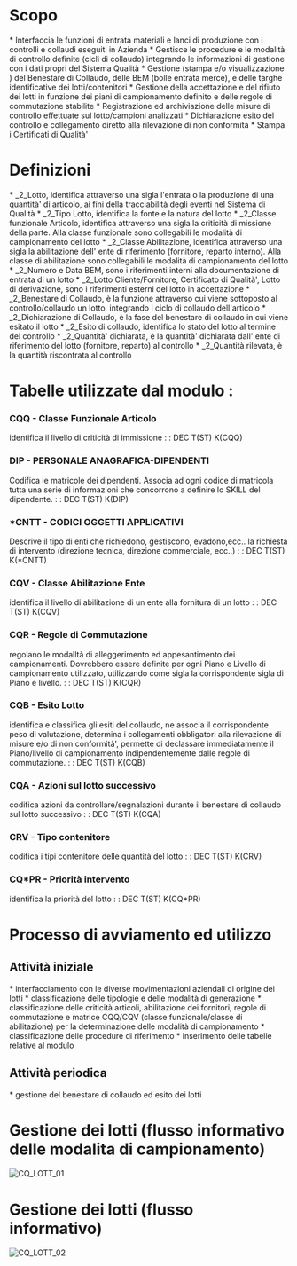 # Scopo
 \* Interfaccia le funzioni di entrata materiali e lanci di produzione con i controlli e collaudi eseguiti in Azienda
 \* Gestisce le procedure e  le modalità di controllo definite (cicli di collaudo) integrando le informazioni di gestione con i dati propri del Sistema Qualità
 \* Gestione (stampa e/o visualizzazione ) del Benestare di Collaudo, delle BEM (bolle entrata merce), e delle targhe identificative dei lotti/contenitori
 \* Gestione della accettazione e del rifiuto dei lotti in funzione dei piani di campionamento definito e delle regole di commutazione stabilite
 \* Registrazione ed archiviazione delle misure di controllo effettuate sul lotto/campioni analizzati
 \* Dichiarazione esito del controllo e collegamento diretto alla rilevazione di non conformità
 \* Stampa i Certificati di Qualità'


# Definizioni
 \* _2_Lotto, identifica attraverso una sigla l'entrata o la produzione di una quantità' di articolo, ai fini della tracciabilità degli eventi nel Sistema di Qualità
 \* _2_Tipo Lotto, identifica la fonte e la natura del lotto
 \* _2_Classe  funzionale Articolo, identifica attraverso una sigla la criticità di missione della parte. Alla classe funzionale sono collegabili le modalità di campionamento del lotto
 \* _2_Classe  Abilitazione, identifica attraverso una sigla la abilitazione dell' ente di riferimento (fornitore, reparto interno). Alla classe di abilitazione sono collegabili le modalità di campionamento del lotto
 \* _2_Numero e Data BEM, sono i riferimenti interni alla documentazione di entrata di un lotto
 \* _2_Lotto Cliente/Fornitore, Certificato di Qualità', Lotto di derivazione, sono i riferimenti esterni del lotto in accettazione
 \* _2_Benestare di Collaudo, è la funzione attraverso cui viene sottoposto al controllo/collaudo un lotto, integrando i ciclo di collaudo dell'articolo
 \* _2_Dichiarazione di Collaudo, è la fase del benestare di collaudo in cui viene esitato il lotto
 \* _2_Esito di collaudo, identifica lo stato del lotto al termine del controllo
 \* _2_Quantità' dichiarata, è la quantità' dichiarata dall' ente di riferimento del lotto (fornitore, reparto) al controllo
 \* _2_Quantità rilevata, è la quantità riscontrata al controllo

# Tabelle utilizzate dal modulo : 
### CQQ - Classe Funzionale Articolo
identifica il livello di criticità di immissione
 :  : DEC T(ST) K(CQQ)

### DIP - PERSONALE ANAGRAFICA-DIPENDENTI
Codifica le matricole dei dipendenti. Associa ad ogni codice di matricola tutta una serie di informazioni che concorrono a definire lo SKILL del dipendente.
 :  : DEC T(ST) K(DIP)

### \*CNTT - CODICI OGGETTI APPLICATIVI
Descrive il tipo di enti che richiedono, gestiscono, evadono,ecc.. la  richiesta di intervento (direzione tecnica, direzione commerciale, ecc..)
 :  : DEC T(ST) K(\*CNTT)

### CQV - Classe Abilitazione Ente
identifica il livello di abilitazione di un ente alla fornitura di un lotto
 :  : DEC T(ST) K(CQV)

### CQR - Regole di Commutazione
regolano le modalltà di alleggerimento ed appesantimento dei campionamenti.
Dovrebbero essere definite per ogni Piano e Livello di campionamento utilizzato, utilizzando come sigla la corrispondente sigla di Piano e livello.
 :  : DEC T(ST) K(CQR)

### CQB - Esito Lotto
identifica e classifica gli esiti del collaudo, ne associa il corrispondente  peso di valutazione, determina i collegamenti obbligatori alla rilevazione di misure e/o di non conformità', permette di declassare immediatamente il Piano/livello di campionamento indipendentemente dalle regole di commutazione.
 :  : DEC T(ST) K(CQB)

### CQA - Azioni sul lotto successivo
codifica azioni da controllare/segnalazioni durante il benestare di collaudo sul lotto successivo
 :  : DEC T(ST) K(CQA)

### CRV - Tipo contenitore
codifica i tipi contenitore delle quantità del lotto
 :  : DEC T(ST) K(CRV)

### CQ\*PR - Priorità intervento
identifica la priorità del lotto
 :  : DEC T(ST) K(CQ\*PR)

# Processo di avviamento ed utilizzo
## Attività iniziale
 \* interfacciamento con le diverse movimentazioni aziendali di origine dei lotti
 \* classificazione delle tipologie e delle modalità di generazione
 \* classificazione delle criticità articoli, abilitazione dei fornitori, regole di commutazione e matrice CQQ/CQV (classe funzionale/classe di abilitazione) per la determinazione delle modalità di campionamento
 \* classificazione delle procedure di riferimento
 \* inserimento delle tabelle relative al modulo

## Attività periodica
 \* gestione del benestare di collaudo ed esito dei lotti

# Gestione dei lotti (flusso informativo delle modalita di campionamento)
![CQ_LOTT_01](http://doc.smeup.com/immagini/CQLOTT_01/CQ_LOTT_01.png)
# Gestione dei lotti (flusso informativo)
![CQ_LOTT_02](http://doc.smeup.com/immagini/CQLOTT_01/CQ_LOTT_02.png)